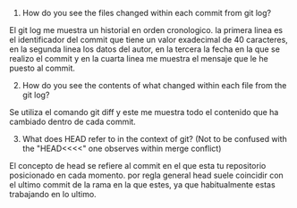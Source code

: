 1. How do you see the files changed within each commit from git log?

El git log me muestra un historial en orden cronologico. la primera linea es el identificador del commit que tiene un valor exadecimal de 40 caracteres, en la segunda linea los datos del autor, en la tercera la fecha en la que se realizo el commit y en la cuarta linea me muestra el mensaje que le he puesto al commit.

2. How do you see the contents of what changed within each file from the git log?

Se utiliza el comando git diff y este me muestra todo el contenido que ha cambiado dentro de cada commit.

3. What does HEAD refer to in the context of git? (Not to be confused with the "HEAD<<<<" one observes within merge conflict)

El concepto de head se refiere al commit en el que esta tu repositorio posicionado en cada momento. por regla general head suele coincidir con el ultimo commit de la rama en la que estes, ya que habitualmente estas trabajando en lo ultimo.